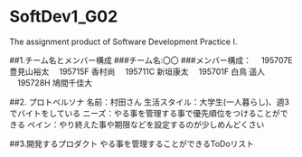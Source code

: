 # SoftDev1_G02
The assignment product of Software Development Practice Ⅰ.

##1.チーム名とメンバー構成
###チーム名:〇〇
###メンバー構成：
　195707E 豊見山裕太
　195715F 香村尚
　195711C 新垣康太
　195701F 白鳥 遥人
　195728H 鳩間千佳大

##2. プロトペルソナ
名前：村田さん
生活スタイル：大学生(一人暮らし)、週3でバイトをしている
ニーズ：やる事を管理する事で優先順位をつけることができる
ペイン：やり終えた事や期限などを設定するのが少しめんどくさい

##3.開発するプロダクト
やる事を管理することができるToDoリスト
